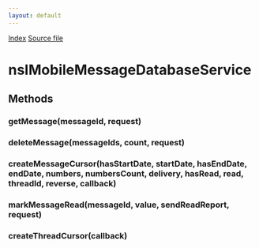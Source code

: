 ```yaml
---
layout: default
---
```

<div id='links'><a href="../index.html">Index</a>
<a href="http://dxr.mozilla.org/mozilla-central/source/dom/mobilemessage/interfaces/nsIMobileMessageDatabaseService.idl">Source file</a>
</div>

# nsIMobileMessageDatabaseService #

## Methods ##

### getMessage(messageId, request) ###

### deleteMessage(messageIds, count, request) ###

### createMessageCursor(hasStartDate, startDate, hasEndDate, endDate, numbers, numbersCount, delivery, hasRead, read, threadId, reverse, callback) ###

### markMessageRead(messageId, value, sendReadReport, request) ###

### createThreadCursor(callback) ###
